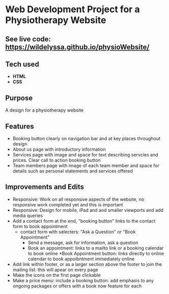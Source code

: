 # Web Development Project for a Physiotherapy Website

## See live code: https://wildelyssa.github.io/physioWebsite/

## Tech used
* **HTML**
* **CSS**

## Purpose
A design for a physiotherapy website

## Features
* Booking button clearly on navigation bar and at key places throughout design
* About us page with introductory information
* Services page with image and space for text describing servcies and prices. Clear call to action booking button
* Team members page with image of each team member and space for details such as personal statements and services offered

## Improvements and Edits
* Responsive: Work on all responsive aspects of the website, no responsive work completed yet and this is important
* Responsive: Design for mobile, iPad and and smaller viewports and add media queries
* Add a contact form at the end, "booking button" links to the contact form to book appointment
  * contact form with selecters: "Ask a Question" or "Book Appointment"
    * Send a message, ask for information, ask a question
    * Book an appointment: links to a mailto link or a booking calendar to book online
  *Book Appointment button: links directly to online calendar to book appoibntment immediately online
* Add link within footer, or as a larger section above the footer to join the mailing list: this will apear on every page
* Make the icons on the first page clickable
* Make a price menu: include a booking button: add emphasis to any ongoing packages or offers with a book now feature for each

